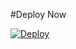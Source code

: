 #Deploy Now

[![Deploy](https://www.herokucdn.com/deploy/button.svg)](https://heroku.com/deploy?template=https://github.com/DangerHackerRJ/SenkuRobot.git) 


